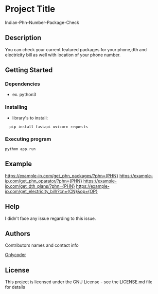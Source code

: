 

# Project Title

Indian-Phn-Number-Package-Check

## Description

You can check your current featured packages for your phone,dth and electricity bill as well with location of your phone number.  


## Getting Started

### Dependencies
* ex. python3

### Installing
* library's to install:
```
  pip install fastapi uvicorn requests
```

### Executing program

```
python app.run
```

## Example
https://example-ip.com/get_phn_packages/?phn={PHN}
https://example-ip.com/get_phn_oparator/?phn={PHN}
https://example-ip.com/get_dth_plans/?phn={PHN}
https://example-ip.com/get_electricity_bill/?cn={CN}&op={OP}

## Help
I didn't face any issue regarding to this issue. 

## Authors

Contributors names and contact info

[Onlycoder](https://www.linkedin.com/in/aungkon-malakar)



## License

This project is licensed under the GNU License - see the LICENSE.md file for details

